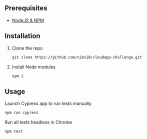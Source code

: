 ## Prerequisites

* [NodeJS & NPM](https://docs.npmjs.com/downloading-and-installing-node-js-and-npm)

## Installation

1. Clone the repo
   ```sh
   git clone https://github.com/sibv10/cloudapp-challenge.git
   ```
2. Install Node modules
   ```sh
   npm i
   ```
## Usage
Launch Cypress app to run tests manually
```sh
npm run cypress
```

Run all tests headless in Chrome
```sh
npm test
```
